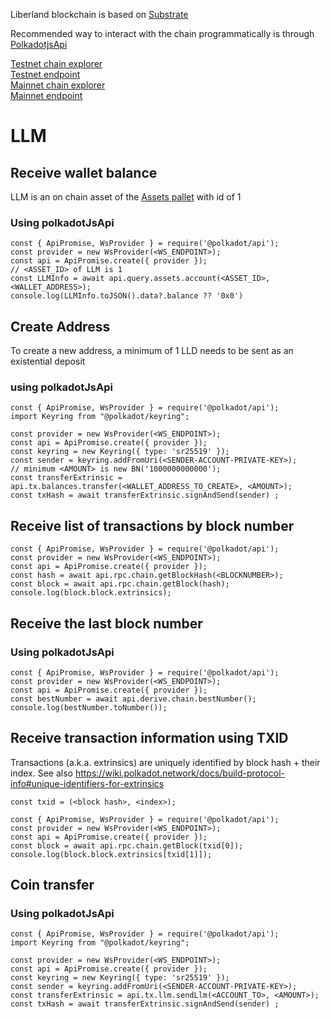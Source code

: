 Liberland blockchain is based on [Substrate](https://substrate.io/)

Recommended way to interact with the chain programmatically is through [PolkadotjsApi](https://github.com/polkadot-js/api)

[Testnet chain explorer](https://polkadot.js.org/apps/?rpc=wss%3A%2F%2Ftestchain.liberland.org%2F#/explorer)  
[Testnet endpoint](wss://testchain.liberland.org/)  
[Mainnet chain explorer](https://polkadot.js.org/apps/?rpc=wss%3A%2F%2Fmainnet.liberland.org%2F#/staking)  
[Mainnet endpoint](wss://mainnet.liberland.org/)  

# LLM

## Receive wallet balance
LLM is an on chain asset of the [Assets pallet](https://paritytech.github.io/substrate/master/pallet_assets/index.html) with id of 1

### Using polkadotJsApi
```
const { ApiPromise, WsProvider } = require('@polkadot/api');
const provider = new WsProvider(<WS_ENDPOINT>);
const api = ApiPromise.create({ provider });
// <ASSET_ID> of LLM is 1
const LLMInfo = await api.query.assets.account(<ASSET_ID>, <WALLET_ADDRESS>);
console.log(LLMInfo.toJSON().data?.balance ?? '0x0')
```
## Create Address
To create a new address, a minimum of 1 LLD needs to be sent as an existential deposit

### using polkadotJsApi
```
const { ApiPromise, WsProvider } = require('@polkadot/api');
import Keyring from "@polkadot/keyring";

const provider = new WsProvider(<WS_ENDPOINT>);
const api = ApiPromise.create({ provider });
const keyring = new Keyring({ type: 'sr25519' });
const sender = keyring.addFromUri(<SENDER-ACCOUNT-PRIVATE-KEY>);
// minimum <AMOUNT> is new BN('1000000000000');
const transferExtrinsic = api.tx.balances.transfer(<WALLET_ADDRESS_TO_CREATE>, <AMOUNT>);
const txHash = await transferExtrinsic.signAndSend(sender) ;
```

## Receive list of transactions by block number

```
const { ApiPromise, WsProvider } = require('@polkadot/api');
const provider = new WsProvider(<WS_ENDPOINT>);
const api = ApiPromise.create({ provider });
const hash = await api.rpc.chain.getBlockHash(<BLOCKNUMBER>);
const block = await api.rpc.chain.getBlock(hash);
console.log(block.block.extrinsics);
```

## Receive the last block number

### Using polkadotJsApi
```
const { ApiPromise, WsProvider } = require('@polkadot/api');
const provider = new WsProvider(<WS_ENDPOINT>);
const api = ApiPromise.create({ provider });
const bestNumber = await api.derive.chain.bestNumber();
console.log(bestNumber.toNumber());
```

## Receive transaction information using TXID

Transactions (a.k.a. extrinsics) are uniquely identified by block hash + their index. See also https://wiki.polkadot.network/docs/build-protocol-info#unique-identifiers-for-extrinsics

```
const txid = (<block hash>, <index>);

const { ApiPromise, WsProvider } = require('@polkadot/api');
const provider = new WsProvider(<WS_ENDPOINT>);
const api = ApiPromise.create({ provider });
const block = await api.rpc.chain.getBlock(txid[0]);
console.log(block.block.extrinsics[txid[1]]);
```

## Coin transfer

### Using polkadotJsApi
```
const { ApiPromise, WsProvider } = require('@polkadot/api');
import Keyring from "@polkadot/keyring";

const provider = new WsProvider(<WS_ENDPOINT>);
const api = ApiPromise.create({ provider });
const keyring = new Keyring({ type: 'sr25519' });
const sender = keyring.addFromUri(<SENDER-ACCOUNT-PRIVATE-KEY>);
const transferExtrinsic = api.tx.llm.sendLlm(<ACCOUNT_TO>, <AMOUNT>);
const txHash = await transferExtrinsic.signAndSend(sender) ;
```
